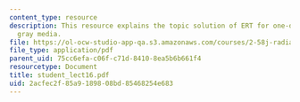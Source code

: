 ```yaml
---
content_type: resource
description: This resource explains the topic solution of ERT for one-dimensional
  gray media.
file: https://ol-ocw-studio-app-qa.s3.amazonaws.com/courses/2-58j-radiative-transfer-spring-2006/2acfec2f85a9189808bd85468254e683_student_lect16.pdf
file_type: application/pdf
parent_uid: 75cc6efa-c06f-c71d-8410-8ea5b6b661f4
resourcetype: Document
title: student_lect16.pdf
uid: 2acfec2f-85a9-1898-08bd-85468254e683
---
```

